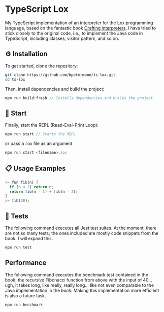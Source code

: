 # TypeScript Lox

My TypeScript implementation of an interpreter for the Lox programming language, based on the fantastic book [Crafting Interpreters](https://craftinginterpreters.com/). I have tried to stick closely to the original code, i.e., to implement the Java code in TypeScript, including classes, visitor pattern, and so on.

## ⚙️ Installation

To get started, clone the repository:

```bash
git clone https://github.com/bpetermann/ts-lox.git
cd ts-lox
```

Then, install dependencies and build the project:

```js
npm run build:fresh // Installs dependencies and builds the project
```

## 🚀 Start

Finally, start the REPL (Read-Eval-Print Loop):

```js
npm run start // Starts the REPL
```

or pass a .lox file as an argument

```js
npm run start <filename>.lox
```

## 📋 Usage Examples

```js
>> fun fib(n) {
  if (n < 2) return n;
  return fib(n - 1) + fib(n - 2);
}
>> fib(30);
```

## 🧪 Tests

The following command executes all Jest test suites. At the moment, there are not so many tests; the ones included are mostly code snippets from the book. I will expand this.

```js
npm run test
```

## Performance

The following command executes the benchmark test contained in the book, the recursive Fibonacci function from above with the input of 40... ugh, it takes long, like really, really long... like not even comparable to the Java implementation in the book.
Making this implementation more efficient is also a future task.

```js
npm run benchmark
```
